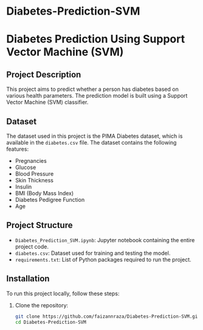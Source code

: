 # Diabetes-Prediction-SVM
# Diabetes Prediction Using Support Vector Machine (SVM)

## Project Description

This project aims to predict whether a person has diabetes based on various health parameters. The prediction model is built using a Support Vector Machine (SVM) classifier.

## Dataset

The dataset used in this project is the PIMA Diabetes dataset, which is available in the `diabetes.csv` file. The dataset contains the following features:
- Pregnancies
- Glucose
- Blood Pressure
- Skin Thickness
- Insulin
- BMI (Body Mass Index)
- Diabetes Pedigree Function
- Age

## Project Structure

- `Diabetes_Prediction_SVM.ipynb`: Jupyter notebook containing the entire project code.
- `diabetes.csv`: Dataset used for training and testing the model.
- `requirements.txt`: List of Python packages required to run the project.

## Installation

To run this project locally, follow these steps:

1. Clone the repository:
   ```bash
   git clone https://github.com/faizannraza/Diabetes-Prediction-SVM.git
   cd Diabetes-Prediction-SVM
